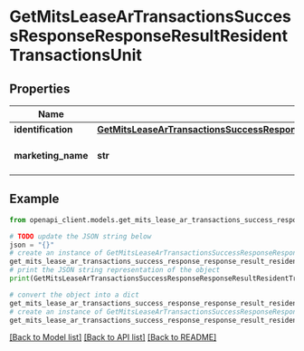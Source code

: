 # GetMitsLeaseArTransactionsSuccessResponseResponseResultResidentTransactionsUnit


## Properties

Name | Type | Description | Notes
------------ | ------------- | ------------- | -------------
**identification** | [**GetMitsLeaseArTransactionsSuccessResponseResponseResultResidentTransactionsUnitIdentification**](GetMitsLeaseArTransactionsSuccessResponseResponseResultResidentTransactionsUnitIdentification.md) |  | 
**marketing_name** | **str** | Unit marketing name | 

## Example

```python
from openapi_client.models.get_mits_lease_ar_transactions_success_response_response_result_resident_transactions_unit import GetMitsLeaseArTransactionsSuccessResponseResponseResultResidentTransactionsUnit

# TODO update the JSON string below
json = "{}"
# create an instance of GetMitsLeaseArTransactionsSuccessResponseResponseResultResidentTransactionsUnit from a JSON string
get_mits_lease_ar_transactions_success_response_response_result_resident_transactions_unit_instance = GetMitsLeaseArTransactionsSuccessResponseResponseResultResidentTransactionsUnit.from_json(json)
# print the JSON string representation of the object
print(GetMitsLeaseArTransactionsSuccessResponseResponseResultResidentTransactionsUnit.to_json())

# convert the object into a dict
get_mits_lease_ar_transactions_success_response_response_result_resident_transactions_unit_dict = get_mits_lease_ar_transactions_success_response_response_result_resident_transactions_unit_instance.to_dict()
# create an instance of GetMitsLeaseArTransactionsSuccessResponseResponseResultResidentTransactionsUnit from a dict
get_mits_lease_ar_transactions_success_response_response_result_resident_transactions_unit_from_dict = GetMitsLeaseArTransactionsSuccessResponseResponseResultResidentTransactionsUnit.from_dict(get_mits_lease_ar_transactions_success_response_response_result_resident_transactions_unit_dict)
```
[[Back to Model list]](../README.md#documentation-for-models) [[Back to API list]](../README.md#documentation-for-api-endpoints) [[Back to README]](../README.md)


